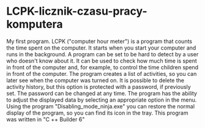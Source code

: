 # LCPK-licznik-czasu-pracy-komputera
My first program. LCPK ("computer hour meter") is a program that counts the time spent on the computer. It starts when you start your computer and runs in the background. A program can be set to be hard to detect by a user who doesn't know about it. It can be used to check how much time is spent in front of the computer and, for example, to control the time children spend in front of the computer. The program creates a list of activities, so you can later see when the computer was turned on. It is possible to delete the activity history, but this option is protected with a password, if previously set. The password can be changed at any time. The program has the ability to adjust the displayed data by selecting an appropriate option in the menu. Using the program "Disabling_mode_ninja.exe" you can restore the normal display of the program, so you can find its icon in the tray. This program was written in "C ++ Builder 6"
